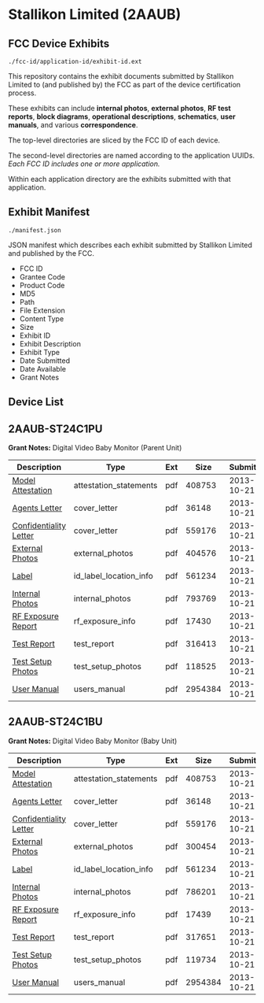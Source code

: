 # Stallikon Limited (2AAUB)
## FCC Device Exhibits

```
./fcc-id/application-id/exhibit-id.ext
```

This repository contains the exhibit documents submitted by Stallikon Limited to (and published by) the FCC as part of the device certification process.

These exhibits can include **internal photos**, **external photos**, **RF test reports**, **block diagrams**, **operational descriptions**, **schematics**, **user manuals**, and various **correspondence**.

The top-level directories are sliced by the FCC ID of each device.

The second-level directories are named according to the application UUIDs. *Each FCC ID includes one or more application.*

Within each application directory are the exhibits submitted with that application. 

## Exhibit Manifest

```
./manifest.json
```

JSON manifest which describes each exhibit submitted by Stallikon Limited and published by the FCC.

- FCC ID
- Grantee Code
- Product Code
- MD5
- Path
- File Extension
- Content Type
- Size
- Exhibit ID
- Exhibit Description
- Exhibit Type
- Date Submitted
- Date Available
- Grant Notes

## Device List
## 2AAUB-ST24C1PU
**Grant Notes:** Digital Video Baby Monitor (Parent Unit)

| Description | Type | Ext | Size | Submitted | Available |
| ----------- | ---- | --- | ---- | --------- | --------- |
| [Model Attestation](2AAUB-ST24C1PU/52e256c12d75b28466ee4c449301c26a/2097626.pdf) | attestation_statements | pdf | 408753 | 2013-10-21 | 2013-10-21 |
| [Agents Letter](2AAUB-ST24C1PU/52e256c12d75b28466ee4c449301c26a/2097636.pdf) | cover_letter | pdf | 36148 | 2013-10-21 | 2013-10-21 |
| [Confidentiality Letter](2AAUB-ST24C1PU/52e256c12d75b28466ee4c449301c26a/2097637.pdf) | cover_letter | pdf | 559176 | 2013-10-21 | 2013-10-21 |
| [External Photos](2AAUB-ST24C1PU/52e256c12d75b28466ee4c449301c26a/2097640.pdf) | external_photos | pdf | 404576 | 2013-10-21 | 2014-04-19 |
| [Label](2AAUB-ST24C1PU/52e256c12d75b28466ee4c449301c26a/2097625.pdf) | id_label_location_info | pdf | 561234 | 2013-10-21 | 2013-10-21 |
| [Internal Photos](2AAUB-ST24C1PU/52e256c12d75b28466ee4c449301c26a/2097646.pdf) | internal_photos | pdf | 793769 | 2013-10-21 | 2014-04-19 |
| [RF Exposure Report](2AAUB-ST24C1PU/52e256c12d75b28466ee4c449301c26a/2097647.pdf) | rf_exposure_info | pdf | 17430 | 2013-10-21 | 2013-10-21 |
| [Test Report](2AAUB-ST24C1PU/52e256c12d75b28466ee4c449301c26a/2097643.pdf) | test_report | pdf | 316413 | 2013-10-21 | 2013-10-21 |
| [Test Setup Photos](2AAUB-ST24C1PU/52e256c12d75b28466ee4c449301c26a/2097644.pdf) | test_setup_photos | pdf | 118525 | 2013-10-21 | 2014-04-19 |
| [User Manual](2AAUB-ST24C1PU/52e256c12d75b28466ee4c449301c26a/2097632.pdf) | users_manual | pdf | 2954384 | 2013-10-21 | 2014-04-19 |
## 2AAUB-ST24C1BU
**Grant Notes:** Digital Video Baby Monitor (Baby Unit)

| Description | Type | Ext | Size | Submitted | Available |
| ----------- | ---- | --- | ---- | --------- | --------- |
| [Model Attestation](2AAUB-ST24C1BU/4c02ababdf2bda2b7493af7881fedaaf/2097626.pdf) | attestation_statements | pdf | 408753 | 2013-10-21 | 2013-10-21 |
| [Agents Letter](2AAUB-ST24C1BU/4c02ababdf2bda2b7493af7881fedaaf/2097636.pdf) | cover_letter | pdf | 36148 | 2013-10-21 | 2013-10-21 |
| [Confidentiality Letter](2AAUB-ST24C1BU/4c02ababdf2bda2b7493af7881fedaaf/2097637.pdf) | cover_letter | pdf | 559176 | 2013-10-21 | 2013-10-21 |
| [External Photos](2AAUB-ST24C1BU/4c02ababdf2bda2b7493af7881fedaaf/2097627.pdf) | external_photos | pdf | 300454 | 2013-10-21 | 2014-04-19 |
| [Label](2AAUB-ST24C1BU/4c02ababdf2bda2b7493af7881fedaaf/2097625.pdf) | id_label_location_info | pdf | 561234 | 2013-10-21 | 2013-10-21 |
| [Internal Photos](2AAUB-ST24C1BU/4c02ababdf2bda2b7493af7881fedaaf/2097633.pdf) | internal_photos | pdf | 786201 | 2013-10-21 | 2014-04-19 |
| [RF Exposure Report](2AAUB-ST24C1BU/4c02ababdf2bda2b7493af7881fedaaf/2097634.pdf) | rf_exposure_info | pdf | 17439 | 2013-10-21 | 2013-10-21 |
| [Test Report](2AAUB-ST24C1BU/4c02ababdf2bda2b7493af7881fedaaf/2097630.pdf) | test_report | pdf | 317651 | 2013-10-21 | 2013-10-21 |
| [Test Setup Photos](2AAUB-ST24C1BU/4c02ababdf2bda2b7493af7881fedaaf/2097631.pdf) | test_setup_photos | pdf | 119734 | 2013-10-21 | 2014-04-19 |
| [User Manual](2AAUB-ST24C1BU/4c02ababdf2bda2b7493af7881fedaaf/2097632.pdf) | users_manual | pdf | 2954384 | 2013-10-21 | 2014-04-19 |
